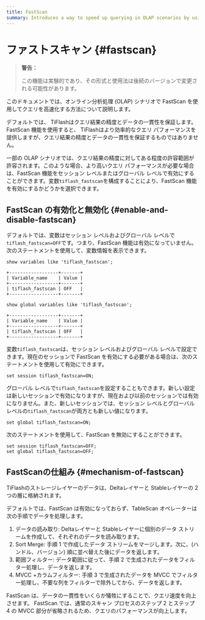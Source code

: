 ```yaml
---
title: FastScan
summary: Introduces a way to speed up querying in OLAP scenarios by using FastScan.
---
```


# ファストスキャン {#fastscan}

> **警告：**
>
> この機能は実験的であり、その形式と使用法は後続のバージョンで変更される可能性があります。

このドキュメントでは、オンライン分析処理 (OLAP) シナリオで FastScan を使用してクエリを高速化する方法について説明します。

デフォルトでは、 TiFlashはクエリ結果の精度とデータの一貫性を保証します。 FastScan 機能を使用すると、 TiFlashはより効率的なクエリ パフォーマンスを提供しますが、クエリ結果の精度とデータの一貫性を保証するものではありません。

一部の OLAP シナリオでは、クエリ結果の精度に対してある程度の許容範囲が許容されます。このような場合、より高いクエリ パフォーマンスが必要な場合は、FastScan 機能をセッション レベルまたはグローバル レベルで有効にすることができます。変数`tiflash_fastscan`を構成することにより、FastScan 機能を有効にするかどうかを選択できます。

## FastScan の有効化と無効化 {#enable-and-disable-fastscan}

デフォルトでは、変数はセッション レベルおよびグローバル レベルで`tiflash_fastscan=OFF`です。つまり、FastScan 機能は有効になっていません。次のステートメントを使用して、変数情報を表示できます。

```
show variables like 'tiflash_fastscan';

+------------------+-------+
| Variable_name    | Value |
+------------------+-------+
| tiflash_fastscan | OFF   |
+------------------+-------+
```

```
show global variables like 'tiflash_fastscan';

+------------------+-------+
| Variable_name    | Value |
+------------------+-------+
| tiflash_fastscan | OFF   |
+------------------+-------+
```

変数`tiflash_fastscan`は、セッション レベルおよびグローバル レベルで設定できます。現在のセッションで FastScan を有効にする必要がある場合は、次のステートメントを使用して有効にできます。

```
set session tiflash_fastscan=ON;
```

グローバル レベルで`tiflash_fastscan`を設定することもできます。新しい設定は新しいセッションで有効になりますが、現在および以前のセッションでは有効になりません。また、新しいセッションでは、セッション レベルとグローバル レベルの`tiflash_fastscan`が両方とも新しい値になります。

```
set global tiflash_fastscan=ON;
```

次のステートメントを使用して、FastScan を無効にすることができます。

```
set session tiflash_fastscan=OFF;
set global tiflash_fastscan=OFF;
```

## FastScanの仕組み {#mechanism-of-fastscan}

TiFlashのストレージレイヤーのデータは、Deltaレイヤーと Stableレイヤーの 2 つの層に格納されます。

デフォルトでは、FastScan は有効になっておらず、TableScan オペレーターは次の手順でデータを処理します。

1.  データの読み取り: Deltaレイヤーと Stableレイヤーに個別のデータ ストリームを作成して、それぞれのデータを読み取ります。
2.  Sort Merge: 手順 1 で作成したデータ ストリームをマージします。次に、(ハンドル、バージョン) 順に並べ替えた後にデータを返します。
3.  範囲フィルター: データ範囲に従って、手順 2 で生成されたデータをフィルター処理し、データを返します。
4.  MVCC +カラムフィルター: 手順 3 で生成されたデータを MVCC でフィルター処理し、不要な列をフィルターで除外してから、データを返します。

FastScan は、データの一貫性をいくらか犠牲にすることで、クエリ速度を向上させます。 FastScan では、通常のスキャン プロセスのステップ 2 とステップ 4 の MVCC 部分が省略されるため、クエリのパフォーマンスが向上します。
